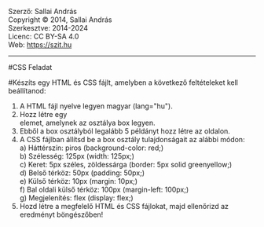 Szerző: Sallai András <br>
Copyright © 2014, Sallai András<br>
Szerkesztve: 2014-2024<br>
Licenc: CC BY-SA 4.0<br>
Web: https://szit.hu<br>

<hr>

#CSS Feladat

#Készíts egy HTML és CSS fájlt, amelyben a következő feltételeket kell beállítanod:

1. A HTML fájl nyelve legyen magyar (lang="hu").<br>
2. Hozz létre egy <div> elemet, amelynek az osztálya box legyen.<br>
3. Ebből a box osztályból legalább 5 példányt hozz létre az oldalon.<br>
4. A CSS fájlban állítsd be a box osztály tulajdonságait az alábbi módon:<br>
a) Háttérszín: piros (background-color: red;)<br>
b) Szélesség: 125px (width: 125px;)<br>
c) Keret: 5px széles, zöldessárga (border: 5px solid greenyellow;)<br>
d) Belső térköz: 50px (padding: 50px;)<br>
e) Külső térköz: 10px (margin: 10px;)<br>
f) Bal oldali külső térköz: 100px (margin-left: 100px;)<br>
g) Megjelenítés: flex (display: flex;)<br>
5. Hozd létre a megfelelő HTML és CSS fájlokat, majd ellenőrizd az eredményt böngészőben!
